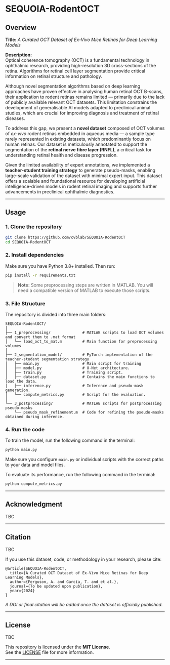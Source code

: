 # SEQUOIA-RodentOCT

## Overview

**Title:** *A Curated OCT Dataset of Ex-Vivo Mice Retinas for Deep Learning Models*

**Description:**  
Optical coherence tomography (OCT) is a fundamental technology in ophthalmic research, providing high-resolution 3D cross-sections of the retina. Algorithms for retinal cell layer segmentation provide critical information on retinal structure and pathology.

Although novel segmentation algorithms based on deep learning approaches have proven effective in analysing human retinal OCT B-scans, their application to rodent retinas remains limited — primarily due to the lack of publicly available relevant OCT datasets. This limitation constrains the development of generalisable AI models adapted to preclinical animal studies, which are crucial for improving diagnosis and treatment of retinal diseases.

To address this gap, we present a **novel dataset** composed of OCT volumes of *ex-vivo* rodent retinas embedded in aqueous media — a sample type rarely represented in existing datasets, which predominantly focus on human retinas. Our dataset is meticulously annotated to support the segmentation of the **retinal nerve fibre layer (RNFL)**, a critical task for understanding retinal health and disease progression.

Given the limited availability of expert annotations, we implemented a **teacher-student training strategy** to generate pseudo-masks, enabling large-scale validation of the dataset with minimal expert input. This dataset offers a scalable and foundational resource for developing artificial intelligence-driven models in rodent retinal imaging and supports further advancements in preclinical ophthalmic diagnostics.

---

## Usage

### 1. Clone the repository

```bash
git clone https://github.com/cvblab/SEQUOIA-RodentOCT
cd SEQUOIA-RodentOCT
```

### 2. Install dependencies

Make sure you have Python 3.8+ installed. Then run:

```bash
pip install -r requirements.txt
```

> **Note:** Some preprocessing steps are written in MATLAB. You will need a compatible version of MATLAB to execute those scripts.

### 3. File Structure

The repository is divided into three main folders:

```
SEQUOIA-RodentOCT/
│
├── 1_preprocessing/              # MATLAB scripts to load OCT volumes and convert them to .mat format
│   └── load_oct_to_mat.m         # Main function for preprocessing volumes
│
├── 2_segmentation_model/         # PyTorch implementation of the teacher-student segmentation strategy
│   ├── main.py                   # Main script for training
│   ├── model.py                  # U-Net architecture.
│   ├── train.py                  # Training script.
│   ├── dataset.py                # Contains the main functions to load the data.
│   ├── inference.py              # Inference and pseudo-mask generation.
│   └── compute_metrics.py        # Script for the evaluation.
│
└── 3_postprocessing/             # MATLAB scripts for postprocessing pseudo-masks
    └── pseudo_mask_refinement.m  # Code for refining the pseudo-masks obtained during inference.
```

### 4. Run the code

To train the model, run the following command in the terminal:

```bash
python main.py
```

Make sure you configure `main.py` or individual scripts with the correct paths to your data and model files.

To evaluate its performance, run the following command in the terminal:

```bash
python compute_metrics.py
```
---

## Acknowledgment

TBC

---

## Citation

TBC

If you use this dataset, code, or methodology in your research, please cite:

```
@article{SEQUOIA-RodentOCT,
  title={A Curated OCT Dataset of Ex-Vivo Mice Retinas for Deep Learning Models},
  author={Ferguson, A. and García, T. and et al.},
  journal={To be updated upon publication},
  year={2024}
}
```

*A DOI or final citation will be added once the dataset is officially published.*

---

## License

TBC

This repository is licensed under the **MIT License**.  
See the [LICENSE](LICENSE) file for more information.

---


